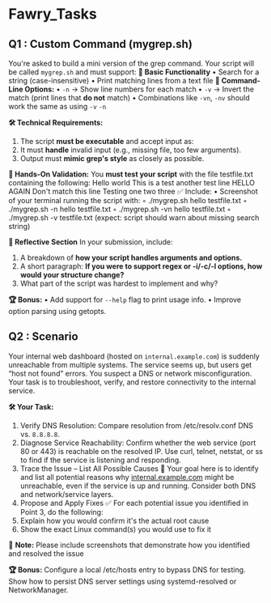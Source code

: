 # Fawry_Tasks

## Q1 : **Custom Command (mygrep.sh)**

You're asked to build a mini version of the grep command. Your script will be called `mygrep.sh` and must support:
**🔹 Basic Functionality**
• Search for a string (case-insensitive)
• Print matching lines from a text file
**🔹 Command-Line Options:**
• `-n` → Show line numbers for each match
• `-v` → Invert the match (print lines that **do not** match)
• Combinations like `-vn`, `-nv` should work the same as using `-v` `-n`
  
**🛠️ Technical Requirements:**
1.  The script **must be executable** and accept input as:
2.  It must **handle** invalid input (e.g., missing file, too few arguments).
3.  Output must **mimic grep's style** as closely as possible.
  
**🧪 Hands-On Validation:** You **must test your script** with the file testfile.txt containing the following:
Hello world
This is a test
another test line
HELLO AGAIN
Don't match this line
Testing one two three
✅ Include:
• Screenshot of your terminal running the script with: 
    ◦ ./mygrep.sh hello testfile.txt
    ◦ ./mygrep.sh -n hello testfile.txt
    ◦ ./mygrep.sh -vn hello testfile.txt
    ◦ ./mygrep.sh -v testfile.txt (expect: script should warn about missing search string)
  
**🧠 Reflective Section**
In your submission, include:
1.  A breakdown of **how your script handles arguments and options.**
2.  A short paragraph: **If you were to support regex or -i/-c/-l options, how would your structure change?**
3.  What part of the script was hardest to implement and why?
  
**🏆 Bonus:**
• Add support for `--help` flag to print usage info.
• Improve option parsing using getopts.

## Q2 : **Scenario**

Your internal web dashboard (hosted on `internal.example.com`) is suddenly unreachable from multiple systems. The service seems up, but users get “host not found” errors. You suspect a DNS or network misconfiguration. Your task is to troubleshoot, verify, and restore connectivity to the internal service.
  
**🛠️ Your Task:**
1.  Verify DNS Resolution:
Compare resolution from /etc/resolv.conf DNS vs. `8.8.8.8`.
2.  Diagnose Service Reachability:
Confirm whether the web service (port 80 or 443) is reachable on the resolved IP.
Use curl, telnet, netstat, or ss to find if the service is listening and responding.
3.  Trace the Issue – List All Possible Causes
**🧪** Your goal here is to identify and list all potential reasons why [internal.example.com](http://internal.example.com/) might be unreachable, even if the service is up and running. Consider both DNS and network/service layers.
4.  Propose and Apply Fixes
✅ For each potential issue you identified in Point 3, do the following:
1.  Explain how you would confirm it's the actual root cause
2.  Show the exact Linux command(s) you would use to fix it
  
**🧠** **Note:**
Please include screenshots that demonstrate how you identified and resolved the issue 
  
**🏆 Bonus:**
Configure a local /etc/hosts entry to bypass DNS for testing.
Show how to persist DNS server settings using systemd-resolved or NetworkManager.
